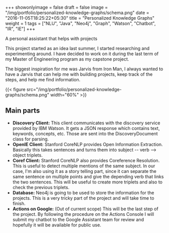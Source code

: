 +++
showonlyimage = false
draft = false
image = "/img/portfolio/personalized-knowledge-graphs/schema.png"
date = "2016-11-05T18:25:22+05:30"
title = "Personalized Knowledge Graphs"
weight = 1
tags = ["NLU", "Java", "Neo4j", "Graph", "Watson", "Chatbot", "IR", "IE"]
+++

A personal assistant that helps with projects

This project started as an idea last summer, I started researching and experimenting around. I have decided to work on it during the last term of my Master of Engineering program as my capstone project.

The biggest inspiration for me was Jarvis from Iron Man, I always wanted to have a Jarvis that can help me with building projects, keep track of the steps, and help me find information.

{{< figure src="/img/portfolio/personalized-knowledge-graphs/schema.png" width="60%" >}}

## Main parts
* **Discovery Client:** This client communicates with the discovery service provided by IBM Watson. It gets a JSON response which contains text, keywords, concepts, etc. Those are sent into the DiscoveryDocument class for parsing.
* **OpenIE Client:** Stanford CoreNLP provides Open Information Extraction. Basically this takes sentences and turns them into subject -- verb --> object triplets.
* **Coref Client:** Stanford CoreNLP also provides Coreference Resolution. This is useful to detect multiple mentions of the same subject. In our case, I'm also using it as a story telling part, since it can separate the same sentence on multiple points and give the depending verb that links the two sentences. This will be useful to create more triplets and also to check the previous triplets.
* **Database:** Neo4j is going to be used to store the information for the projects. This is a very tricky part of the project and will take time to finish.
* **Actions on Google:** (Out of current scope) This will be the last step of the project. By following the procedure on the Actions Console I will submit my chatbot to the Google Assistant team for review and hopefully it will be available for public use.

<!-- [1]: /img/portfolio/personalized-knowledge-graphs/schema.png -->
